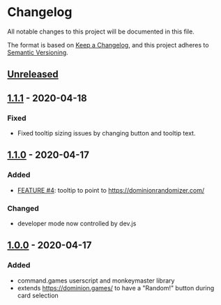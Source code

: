 # Changelog

All notable changes to this project will be documented in this file.

The format is based on [Keep a Changelog](https://keepachangelog.com/en/1.0.0/),
and this project adheres to [Semantic Versioning](https://semver.org/spec/v2.0.0.html).

## [Unreleased]

## [1.1.1] - 2020-04-18

### Fixed

- Fixed tooltip sizing issues by changing button and tooltip text.

## [1.1.0] - 2020-04-17

### Added

- [FEATURE #4](https://github.com/davidtorosyan/command.games/issues/4): tooltip to point to https://dominionrandomizer.com/

### Changed

- developer mode now controlled by dev.js

## [1.0.0] - 2020-04-17

### Added

- command.games userscript and monkeymaster library
- extends https://dominion.games/ to have a "Random!" button during card selection

[unreleased]: https://github.com/davidtorosyan/command.games/compare/v1.1.1...HEAD
[1.1.1]: https://github.com/davidtorosyan/command.games/compare/v1.1.0...v1.1.1
[1.1.0]: https://github.com/davidtorosyan/command.games/compare/v1.0.0...v1.1.0
[1.0.0]: https://github.com/davidtorosyan/command.games/releases/tag/v1.0.0
